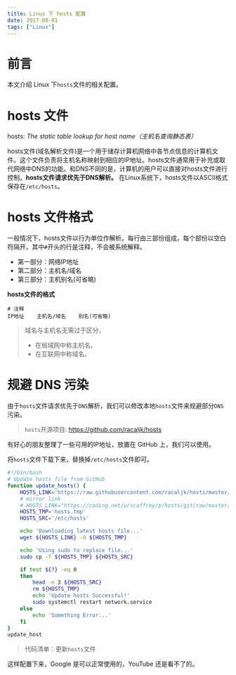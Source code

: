 ```yaml
---
title: Linux 下 hosts 配置
date: 2017-08-01
tags: ["Linux"]
---
```


# 前言

本文介绍 Linux 下`hosts`文件的相关配置。

# hosts 文件

hosts: *The static table lookup for host name（主机名查询静态表）*

hosts文件(域名解析文件)是一个用于储存计算机网络中各节点信息的计算机文件。这个文件负责将主机名称映射到相应的IP地址。hosts文件通常用于补充或取代网络中DNS的功能。和DNS不同的是，计算机的用户可以直接对hosts文件进行控制。**hosts文件请求优先于DNS解析。**
在Linux系统下，hosts文件以ASCII格式保存在`/etc/hosts`。

# hosts 文件格式

一般情况下，hosts文件以行为单位作解析。每行由三部份组成，每个部份以空白符隔开。其中`#`开头的行是注释，不会被系统解释。

- 第一部分：网络IP地址
- 第二部分：主机名/域名
- 第三部分：主机别名(可省略)

**hosts文件的格式**
```
# 注释
IP地址    主机名/域名    别名(可省略)
```
> 域名与主机名无需过于区分，
> - 在局域网中称主机名。
> - 在互联网中称域名。

# 规避 DNS 污染

由于`hosts`文件请求优先于`DNS`解析，我们可以修改本地`hosts`文件来规避部分`DNS`污染。

> `hosts`开源项目: https://github.com/racaljk/hosts

有好心的朋友整理了一些可用的IP地址，放置在 GitHub 上，我们可以使用。

将`hosts`文件下载下来，替换掉`/etc/hosts`文件即可。

```bash
#!/bin/bash
# Update hosts file from GitHub
function update_hosts() {
    HOSTS_LINK='https://raw.githubusercontent.com/racaljk/hosts/master/hosts'
    # mirror link
    # HOSTS_LINK="https://coding.net/u/scaffrey/p/hosts/git/raw/master/hosts"
    HOSTS_TMP='hosts.tmp'
    HOSTS_SRC='/etc/hosts'

    echo 'Downloading latest hosts file...'
    wget ${HOSTS_LINK} -O ${HOSTS_TMP}

    echo 'Using sudo to replace file...'
    sudo cp -f ${HOSTS_TMP} ${HOSTS_SRC}

    if test ${?} -eq 0
    then
        head -n 3 ${HOSTS_SRC}
        rm ${HOSTS_TMP}
        echo 'Update hosts Successful!'
        sudo systemctl restart network.service
    else
        echo 'Something Error...'
    fi
}
update_host
```
> 代码清单：更新`hosts`文件

这样配置下来，Google 是可以正常使用的，YouTube 还是看不了的。

